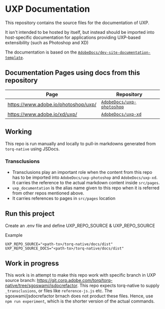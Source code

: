 # UXP Documentation

This repository contains the source files for the documentation of UXP.

It isn't intended to be hosted by itself, but instead should be imported into host-specific documentation for applications providing UXP-based extensibility (such as Photoshop and XD)

The documentation is based on the [`AdobeDocs/dev-site-documentation-template`](https://github.com/AdobeDocs/dev-site-documentation-template).

## Documentation Pages using docs from this repository

| Page                                | Repository                                                              |
| ----------------------------------- | ----------------------------------------------------------------------- |
| https://www.adobe.io/photoshop/uxp/ | [`AdobeDocs/uxp-photoshop`](https://github.com/AdobeDocs/uxp-photoshop) |
| https://www.adobe.io/xd/uxp/        | [`AdobeDocs/uxp-xd`](https://github.com/AdobeDocs/uxp-xd)               |

## Working

This repo is run manually and locally to pull-in markdowns generated from `torq-native` using JSDocs.

### Transclusions

- Transclusions play an important role when the content from this repo has to be imported into `AdobeDocs/uxp-photoshop` and `AdobeDocs/uxp-xd`. It carries the reference to the actual markdown content inside `src/pages`. 
- `uxp_documentation` is the alias name given to this repo when it is referred from other repos mentioned above.
- It carries references to pages in `src/pages` location

## Run this project

Create an .env file and define UXP_REPO_SOURCE & UXP_REPO_SOURCE

Example
```
UXP_REPO_SOURCE="<path-to>/torq-native/docs/dist"
UXP_REPO_SOURCE_DOCS="<path-to>/torq-native/docs/dist"
```

## Work in progress

This work is in attempt to make this repo work with specific branch in UXP source branch: https://git.corp.adobe.com/torq/torq-native/tree/sgoswami/jsdocrefactor. This repo expects torq-native to supply `_transclusions`, or files like `reference-js.js` etc. The sgoswami/jsdocrefactor brnach does not product these files. Hence, use `npm run experiment`, which is the shorter version of the actual commands.
